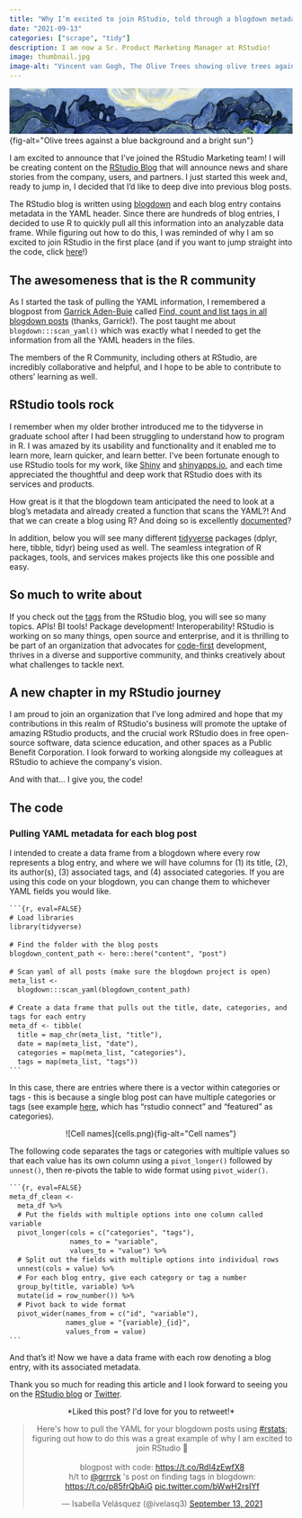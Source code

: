 ```yaml
---
title: "Why I’m excited to join RStudio, told through a blogdown metadata project"
date: "2021-09-13"
categories: ["scrape", "tidy"]
description: I am now a Sr. Product Marketing Manager at RStudio!
image: thumbnail.jpg
image-alt: "Vincent van Gogh, The Olive Trees showing olive trees against a blue background and a bright sun"
---
```


![Vincent van Gogh, The Olive Trees (1889)](thumbnail-wide.jpg){fig-alt="Olive trees against a blue background  and a bright sun"}

I am excited to announce that I've joined the RStudio Marketing team! I will be creating content on the [RStudio Blog](https://blog.rstudio.com/) that will announce news and share stories from the company, users, and partners. I just started this week and, ready to jump in, I decided that I’d like to deep dive into previous blog posts.

The RStudio blog is written using [blogdown](https://bookdown.org/yihui/blogdown/) and each blog entry contains metadata in the YAML header. Since there are hundreds of blog entries, I decided to use R to quickly pull all this information into an analyzable data frame. While figuring out how to do this, I was reminded of why I am so excited to join RStudio in the first place (and if you want to jump straight into the code, click [here](#the-code)!)

## The awesomeness that is the R community

As I started the task of pulling the YAML information, I remembered a blogpost from [Garrick Aden-Buie](https://twitter.com/grrrck) called [Find, count and list tags in all blogdown posts](https://www.garrickadenbuie.com/blog/find-blogdown-tags/) (thanks, Garrick!). The post taught me about `blogdown:::scan_yaml()` which was exactly what I needed to get the information from all the YAML headers in the files.

The members of the R Community, including others at RStudio, are incredibly collaborative and helpful, and I hope to be able to contribute to others’ learning as well.

## RStudio tools rock

I remember when my older brother introduced me to the tidyverse in graduate school after I had been struggling to understand how to program in R. I was amazed by its usability and functionality and it enabled me to learn more, learn quicker, and learn better. I've been fortunate enough to use RStudio tools for my work, like [Shiny](https://shiny.rstudio.com/) and [shinyapps.io](https://www.shinyapps.io/), and each time appreciated the thoughtful and deep work that RStudio does with its services and products. 

How great is it that the blogdown team anticipated the need to look at a blog’s metadata and already created a function that scans the YAML?! And that we can create a blog using R? And doing so is excellently [documented](https://bookdown.org/yihui/blogdown/)?

In addition, below you will see many different [tidyverse](https://www.tidyverse.org/) packages (dplyr, here, tibble, tidyr) being used as well. The seamless integration of R packages, tools, and services makes projects like this one possible and easy.

## So much to write about

If you check out the [tags](https://blog.rstudio.com/tags/) from the RStudio blog, you will see so many topics. APIs! BI tools! Package development! Interoperability! RStudio is working on so many things, open source and enterprise, and it is thrilling to be part of an organization that advocates for [code-first](https://blog.rstudio.com/2021/05/12/code-first-data-science-for-the-enterprise2/) development, thrives in a diverse and supportive community, and thinks creatively about what challenges to tackle next.

## A new chapter in my RStudio journey

I am proud to join an organization that I’ve long admired and hope that my contributions in this realm of RStudio's business will promote the uptake of amazing RStudio products, and the crucial work RStudio does in free open-source software, data science education, and other spaces as a Public Benefit Corporation. I look forward to working alongside my colleagues at RStudio to achieve the company's vision.

And with that… I give you, the code!

## The code

### Pulling YAML metadata for each blog post

I intended to create a data frame from a blogdown where every row represents a blog entry, and where we will have columns for (1) its title, (2), its author(s), (3) associated tags, and (4) associated categories. If you are using this code on your blogdown, you can change them to whichever YAML fields you would like.

````
```{r, eval=FALSE}
# Load libraries
library(tidyverse)

# Find the folder with the blog posts
blogdown_content_path <- here::here("content", "post")

# Scan yaml of all posts (make sure the blogdown project is open)
meta_list <-
  blogdown:::scan_yaml(blogdown_content_path)

# Create a data frame that pulls out the title, date, categories, and tags for each entry
meta_df <- tibble(
  title = map_chr(meta_list, "title"),
  date = map(meta_list, "date"),
  categories = map(meta_list, "categories"),
  tags = map(meta_list, "tags"))
```
````

In this case, there are entries where there is a vector within categories or tags - this is because a single blog post can have multiple categories or tags (see example [here](https://blog.rstudio.com/2021/08/30/rstudio-connect-2021-08-custom-branding/), which has “rstudio connect” and “featured” as categories).

<center>
![Cell names](cells.png){fig-alt="Cell names"}
</center>

The following code separates the tags or categories with multiple values so that each value has its own column using a `pivot_longer()` followed by `unnest()`, then re-pivots the table to wide format using `pivot_wider()`.

````
```{r, eval=FALSE}
meta_df_clean <-
  meta_df %>%
  # Put the fields with multiple options into one column called variable
  pivot_longer(cols = c("categories", "tags"),
               names_to = "variable",
               values_to = "value") %>%
  # Split out the fields with multiple options into individual rows
  unnest(cols = value) %>%
  # For each blog entry, give each category or tag a number
  group_by(title, variable) %>%
  mutate(id = row_number()) %>%
  # Pivot back to wide format
  pivot_wider(names_from = c("id", "variable"),
              names_glue = "{variable}_{id}",
              values_from = value)
```
````

And that’s it! Now we have a data frame with each row denoting a blog entry, with its associated metadata.

Thank you so much for reading this article and I look forward to seeing you on the [RStudio blog](https://blog.rstudio.com) or [Twitter](https://twitter.com/ivelasq3).

<center>
*Liked this post? I'd love for you to retweet!*
<blockquote class="twitter-tweet"><p lang="en" dir="ltr">Here&#39;s how to pull the YAML for your blogdown posts using <a href="https://twitter.com/hashtag/rstats?src=hash&amp;ref_src=twsrc%5Etfw">#rstats</a>; figuring out how to do this was a great example of why I am excited to join RStudio 🥳<br><br>blogpost with code: <a href="https://t.co/RdI4zEwfX8">https://t.co/RdI4zEwfX8</a><br>h/t to <a href="https://twitter.com/grrrck?ref_src=twsrc%5Etfw">@grrrck</a> &#39;s post on finding tags in blogdown: <a href="https://t.co/p85frQbAiG">https://t.co/p85frQbAiG</a> <a href="https://t.co/bWwH2rsIYf">pic.twitter.com/bWwH2rsIYf</a></p>&mdash; Isabella Velásquez (@ivelasq3) <a href="https://twitter.com/ivelasq3/status/1437402771947458565?ref_src=twsrc%5Etfw">September 13, 2021</a></blockquote> <script async src="https://platform.twitter.com/widgets.js" charset="utf-8"></script> 
</center>

